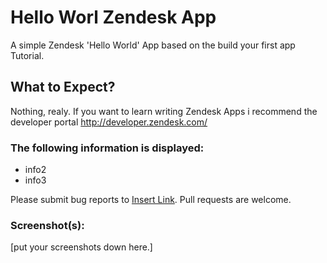 # Hello Worl Zendesk App

A simple Zendesk 'Hello World' App based on the build your first app Tutorial.

## What to Expect?

Nothing, realy. If you want to learn writing Zendesk Apps i recommend the
developer portal http://developer.zendesk.com/

### The following information is displayed:

* info2
* info3

Please submit bug reports to [Insert Link](). Pull requests are welcome.

### Screenshot(s):
[put your screenshots down here.]
